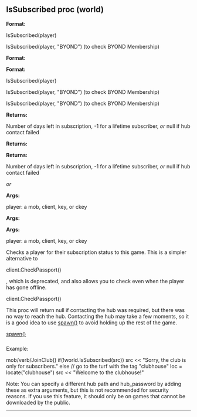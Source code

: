 

 IsSubscribed proc (world)
---------------------------




**Format:** 


 IsSubscribed(player)
 
 IsSubscribed(player, "BYOND") (to check BYOND Membership)
 



**Format:** 

**Format:**

 IsSubscribed(player)
 
 IsSubscribed(player, "BYOND") (to check BYOND Membership)
 


 IsSubscribed(player, "BYOND") (to check BYOND Membership)



**Returns:** 


 Number of days left in subscription, -1 for a lifetime subscriber,
 *or* 
 null if hub contact failed
 


**Returns:** 

**Returns:**

 Number of days left in subscription, -1 for a lifetime subscriber,
 *or* 
 null if hub contact failed

*or*


**Args:** 


 player: a mob, client, key, or ckey
 


**Args:** 

**Args:**

 player: a mob, client, key, or ckey


 Checks a player for their subscription status to this game. This is a
simpler alternative to
 
 client.CheckPassport()
 
 , which is deprecated,
and also allows you to check even when the player has gone offline.




 client.CheckPassport()


 This proc will return null if contacting the hub was required, but there
was no way to reach the hub. Contacting the hub may take a few moments, so it
is a good idea to use
 [spawn()](#/proc/spawn) 
 to avoid
holding up the rest of the game.



[spawn()](#/proc/spawn)
### 
 Example:



 mob/verb/JoinClub()
 if(!world.IsSubscribed(src))
 src << "Sorry, the club is only for subscribers."
 else
 // go to the turf with the tag "clubhouse"
 loc = locate("clubhouse")
 src << "Welcome to the clubhouse!"


 Note: You can specify a different hub path and hub\_password
by adding these as extra arguments, but this is not recommended for security
reasons. If you use this feature, it should only be on games that cannot be
downloaded by the public.





---


